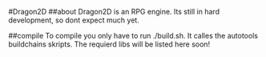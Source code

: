 #Dragon2D 
##about
Dragon2D is an RPG engine. Its still in hard development, so dont expect much yet.

##compile
To compile you only have to run ./build.sh. It calles the autotools buildchains skripts.
The requierd libs will be listed here soon!


